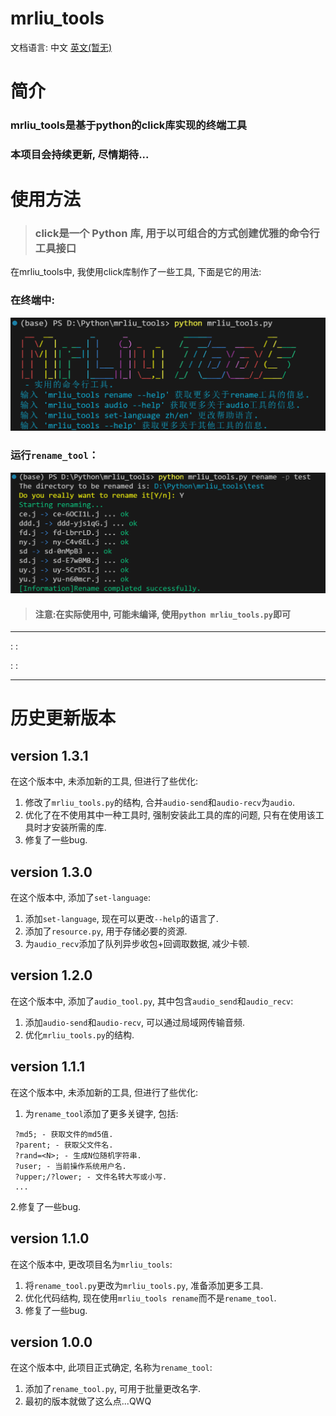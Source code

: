 # mrliu_tools
 文档语言:
 中文 
 [英文(暂无)](README.md)

# 简介
 ### mrliu_tools是基于python的click库实现的终端工具
 ### 本项目会持续更新, 尽情期待...

# 使用方法
 > ### click是一个 Python 库, 用于以可组合的方式创建优雅的命令行工具接口

 在mrliu_tools中, 我使用click库制作了一些工具, 下面是它的用法:

 ### 在终端中:

 ![img](image/image-K7VBva.png)

 ### 运行`rename_tool`：
 ![img](image/image-6vO7Wa.png)

 > #### 注意:在实际使用中, 可能未编译, 使用`python mrliu_tools.py`即可

---

: :

: :

---

# 历史更新版本

## version 1.3.1
 在这个版本中, 未添加新的工具, 但进行了些优化:
 1. 修改了`mrliu_tools.py`的结构, 合并`audio-send`和`audio-recv`为`audio`.
 2. 优化了在不使用其中一种工具时, 强制安装此工具的库的问题, 只有在使用该工具时才安装所需的库.
 3. 修复了一些bug.

## version 1.3.0
 在这个版本中, 添加了`set-language`:
 1. 添加`set-language`, 现在可以更改`--help`的语言了.
 1. 添加了`resource.py`, 用于存储必要的资源.
 2. 为`audio_recv`添加了队列异步收包+回调取数据, 减少卡顿.

## version 1.2.0
 在这个版本中, 添加了`audio_tool.py`, 其中包含`audio_send`和`audio_recv`:
 1. 添加`audio-send`和`audio-recv`, 可以通过局域网传输音频.
 2. 优化`mrliu_tools.py`的结构.

## version 1.1.1
 在这个版本中, 未添加新的工具, 但进行了些优化:
 1. 为`rename_tool`添加了更多关键字, 包括:
 ```
  ?md5; - 获取文件的md5值.
  ?parent; - 获取父文件名.
  ?rand=<N>; - 生成N位随机字符串.
  ?user; - 当前操作系统用户名.
  ?upper;/?lower; - 文件名转大写或小写.
  ...
 ```
 2.修复了一些bug.

## version 1.1.0
 在这个版本中, 更改项目名为`mrliu_tools`:
 1. 将`rename_tool.py`更改为`mrliu_tools.py`, 准备添加更多工具.
 2. 优化代码结构, 现在使用`mrliu_tools rename`而不是`rename_tool`.
 3. 修复了一些bug.

## version 1.0.0
 在这个版本中, 此项目正式确定, 名称为`rename_tool`:
 1. 添加了`rename_tool.py`, 可用于批量更改名字.
 2. 最初的版本就做了这么点...QWQ

